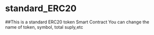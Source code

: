 # standard_ERC20

##This is a standard ERC20 token Smart Contract
You can change the name of token, symbol, total suply,etc
